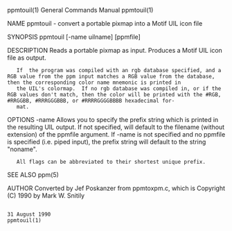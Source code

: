 ppmtouil(1)                                                                             General Commands Manual                                                                            ppmtouil(1)

NAME
       ppmtouil - convert a portable pixmap into a Motif UIL icon file

SYNOPSIS
       ppmtouil [-name uilname] [ppmfile]

DESCRIPTION
       Reads a portable pixmap as input.  Produces a Motif UIL icon file as output.

       If  the program was compiled with an rgb database specified, and a RGB value from the ppm input matches a RGB value from the database, then the corresponding color name mnemonic is printed in
       the UIL's colormap.  If no rgb database was compiled in, or if the RGB values don't match, then the color will be printed with the #RGB, #RRGGBB, #RRRGGGBBB, or #RRRRGGGGBBBB hexadecimal for‐
       mat.

OPTIONS
       -name  Allows  you  to specify the prefix string which is printed in the resulting UIL output.  If not specified, will default to the filename (without extension) of the ppmfile argument.  If
              -name is not specified and no ppmfile is specified (i.e. piped input), the prefix string will default to the string "noname".

       All flags can be abbreviated to their shortest unique prefix.

SEE ALSO
       ppm(5)

AUTHOR
       Converted by Jef Poskanzer from ppmtoxpm.c, which is Copyright (C) 1990 by Mark W. Snitily

                                                                                            31 August 1990                                                                                 ppmtouil(1)
